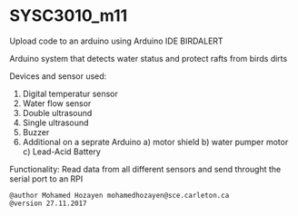 # SYSC3010_m11
Upload code to an arduino using Arduino IDE
BIRDALERT

   Arduino system that detects water status and protect rafts from birds dirts

   Devices and sensor used:
   1. Digital temperatur sensor
   2. Water flow sensor
   3. Double ultrasound
   4. Single ultrasound
   5. Buzzer
   6. Additional on a seprate Arduino
      a) motor shield
      b) water pumper motor
      c) Lead-Acid Battery

   Functionality:
   Read data from all different sensors and send throught the serial port to an RPI

    @author Mohamed Hozayen mohamedhozayen@sce.carleton.ca
    @version 27.11.2017
